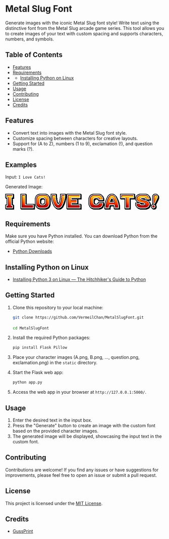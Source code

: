 # Metal Slug Font

Generate images with the iconic Metal Slug font style! Write text using the distinctive font from the Metal Slug arcade game series. This tool allows you to create images of your text with custom spacing and supports characters, numbers, and symbols.

## Table of Contents
- [Features](#features)
- [Requirements](#requirements)
- - [Installing Python on Linux](#installing-python-on-linux)
- [Getting Started](#getting-started)
- [Usage](#usage)
- [Contributing](#contributing)
- [License](#license)
- [Credits](#credits)

## Features

- Convert text into images with the Metal Slug font style.
- Customize spacing between characters for creative layouts.
- Support for (A to Z), numbers (1 to 9), exclamation (!), and question marks (?).

## Examples

Input: `I Love Cats!`

Generated Image:

![Metal Slug Font Image](image/Example.png)

## Requirements

Make sure you have Python installed. You can download Python from the official Python website:

- [Python Downloads](https://www.python.org/downloads/)

## Installing Python on Linux

- [Installing Python 3 on Linux — The Hitchhiker's Guide to Python](https://docs.python-guide.org/starting/install3/linux/)

## Getting Started

1. Clone this repository to your local machine:

   ```bash
   git clone https://github.com/VermeilChan/MetalSlugFont.git
   
   cd MetalSlugFont
   ```

2. Install the required Python packages:

   ```bash
   pip install Flask Pillow
   ```

3. Place your character images (A.png, B.png, ..., question.png, exclamation.png) in the `static` directory.

4. Start the Flask web app:

   ```bash
   python app.py
   ```

5. Access the web app in your browser at `http://127.0.0.1:5000/`.

## Usage

1. Enter the desired text in the input box.
2. Press the "Generate" button to create an image with the custom font based on the provided character images.
3. The generated image will be displayed, showcasing the input text in the custom font.

## Contributing

Contributions are welcome! If you find any issues or have suggestions for improvements, please feel free to open an issue or submit a pull request.

## License

This project is licensed under the [MIT License](LICENSE).

## Credits

- [GussPrint](https://www.spriters-resource.com/submitter/Gussprint/)
